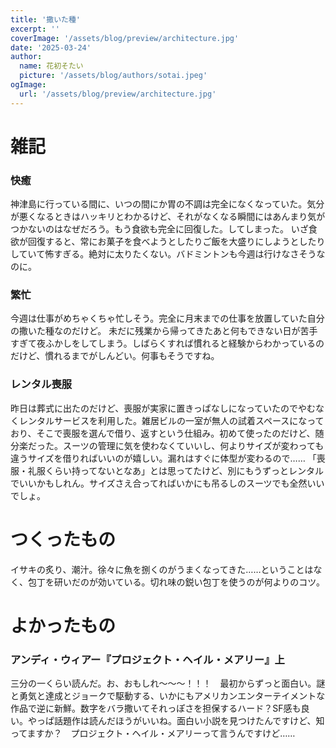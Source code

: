 ```yaml
---
title: '撒いた種'
excerpt: ''
coverImage: '/assets/blog/preview/architecture.jpg'
date: '2025-03-24'
author:
  name: 花初そたい
  picture: '/assets/blog/authors/sotai.jpeg'
ogImage:
  url: '/assets/blog/preview/architecture.jpg'
---
```

# 雑記
### 快癒
神津島に行っている間に、いつの間にか胃の不調は完全になくなっていた。気分が悪くなるときはハッキリとわかるけど、それがなくなる瞬間にはあんまり気がつかないのはなぜだろう。もう食欲も完全に回復した。してしまった。
いざ食欲が回復すると、常にお菓子を食べようとしたりご飯を大盛りにしようとしたりしていて怖すぎる。絶対に太りたくない。バドミントンも今週は行けなさそうなのに。

### 繁忙
今週は仕事がめちゃくちゃ忙しそう。完全に月末までの仕事を放置していた自分の撒いた種なのだけど。
未だに残業から帰ってきたあと何もできない日が苦手すぎて夜ふかしをしてしまう。しばらくすれば慣れると経験からわかっているのだけど、慣れるまでがしんどい。何事もそうですね。

### レンタル喪服
昨日は葬式に出たのだけど、喪服が実家に置きっぱなしになっていたのでやむなくレンタルサービスを利用した。雑居ビルの一室が無人の試着スペースになっており、そこで喪服を選んで借り、返すという仕組み。初めて使ったのだけど、随分楽だった。スーツの管理に気を使わなくていいし、何よりサイズが変わっても違うサイズを借りればいいのが嬉しい。漏れはすぐに体型が変わるので……
「喪服・礼服くらい持ってないとなあ」とは思ってたけど、別にもうずっとレンタルでいいかもしれん。サイズさえ合ってればいかにも吊るしのスーツでも全然いいでしょ。

# つくったもの
イサキの炙り、潮汁。徐々に魚を捌くのがうまくなってきた……ということはなく、包丁を研いだのが効いている。切れ味の鋭い包丁を使うのが何よりのコツ。

# よかったもの
### アンディ・ウィアー『プロジェクト・ヘイル・メアリー』上
三分の一くらい読んだ。お、おもしれ～～～！！！　最初からずっと面白い。謎と勇気と達成とジョークで駆動する、いかにもアメリカンエンターテイメントな作品で逆に新鮮。数字をバラ撒いてそれっぽさを担保するハード？SF感も良い。やっぱ話題作は読んだほうがいいね。面白い小説を見つけたんですけど、知ってますか？　プロジェクト・ヘイル・メアリーって言うんですけど……

